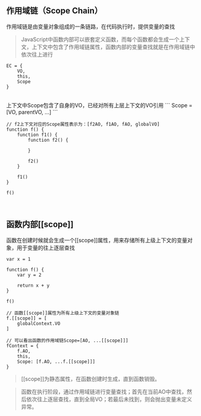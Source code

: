 
## 作用域链（Scope Chain）
作用域链是由变量对象组成的一条链路，在代码执行时，提供变量的查找
>JavaScript中函数内部可以嵌套定义函数，而每个函数都会生成一个上下文，上下文中包含了作用域链属性，函数内部的变量查找就是在作用域链中依次往上进行
```
EC = {
    VO,
    this,
    Scope
}
```
<br/>
上下文中Scope包含了自身的VO，已经对所有上层上下文的VO引用
```
Scope = [VO, parentVO, ...]
```

```
// f2上下文对应的Scope属性表示为：[f2AO, f1AO, fAO, globalVO]
function f() {
    function f1() {
        function f2() {

        }

        f2()
    }

    f1()
}

f()
```
<br/>

## 函数内部[[scope]]
函数在创建时候就会生成一个[[scope]]属性，用来存储所有上级上下文的变量对象，用于变量的往上逐层查找
```
var x = 1

function f() {
    var y = 2
    
    return x + y
}

f()
```
```
// 函数[[scope]]属性为所有上级上下文的变量对象链
f.[[scope]] = [
    globalContext.VO
]

// 可以看出函数的作用域链Scope=[AO, ...[[scope]]]
fContext = {
    f.AO,
    this,
    Scope: [f.AO, ...f.[[scope]]]
}
```
> [[scope]]为静态属性，在函数创建时生成，直到函数销毁。

> 函数在执行阶段，通过作用域链进行变量查找；首先在当前AO中查找，然后依次往上逐层查找，直到全局VO；若最后未找到，则会抛出变量未定义异常。
